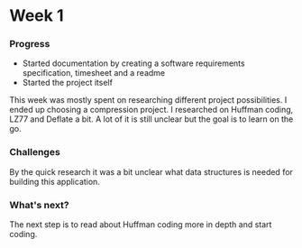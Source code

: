 # Week 1

### Progress

* Started documentation by creating a software requirements specification, timesheet and a readme
* Started the project itself

This week was mostly spent on researching different project possibilities. I ended up choosing a compression project. I researched on Huffman coding, LZ77 and Deflate a bit. A lot of it is still unclear but the goal is to learn on the go.



### Challenges

By the quick research it was a bit unclear what data structures is needed for building this application.



### What's next?

The next step is to read about Huffman coding more in depth and start coding.